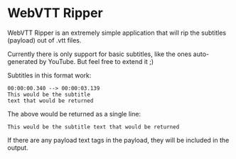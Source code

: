 # WebVTT Ripper
WebVTT Ripper is an extremely simple application that will rip the subtitles (payload) out of .vtt files.

Currently there is only support for basic subtitles, like the ones auto-generated by YouTube. But feel free to extend it ;)

Subtitles in this format work:

```
00:00:00.340 --> 00:00:03.139
This would be the subtitle
text that would be returned
```

The above would be returned as a single line:

`This would be the subtitle text that would be returned`

If there are any payload text tags in the payload, they will be included in the output. 
